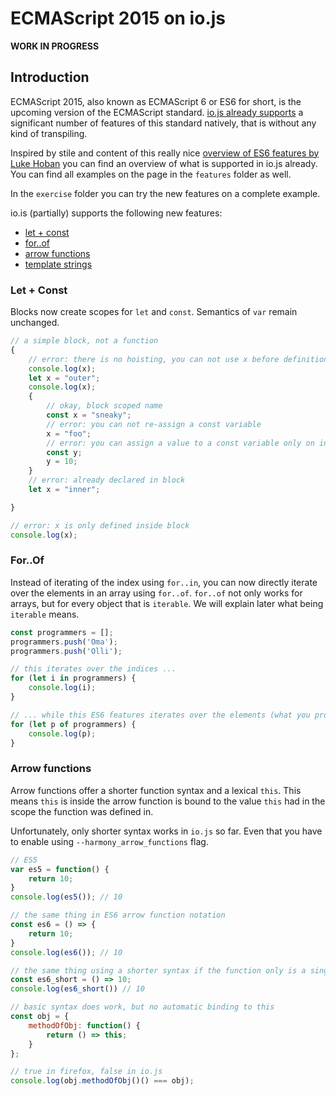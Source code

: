 # ECMAScript 2015 on io.js 

**WORK IN PROGRESS**

## Introduction
ECMAScript 2015, also known as ECMAScript 6 or ES6 for short, is the upcoming version of the ECMAScript standard. 
[io.js already supports](http://kangax.github.io/compat-table/es6/#iojs) a significant number of features of this 
standard natively, that is without any kind of transpiling.

Inspired by stile and content of this really nice 
[overview of ES6 features by Luke Hoban](https://github.com/lukehoban/es6features) you can find an overview of what is
supported in io.js already. You can find all examples on the page in the `features` folder as well.

In the `exercise` folder you can try the new features on a complete example.

io.is (partially) supports the following new features:
- [let + const](#let--const)
- [for..of](#forof)
- [arrow functions](#arrow--functions)
- [template strings](#template-strings)

### Let + Const
Blocks now create scopes for `let` and `const`. Semantics of `var` remain unchanged.

```JavaScript
// a simple block, not a function
{
    // error: there is no hoisting, you can not use x before definition
    console.log(x);
    let x = "outer";
    console.log(x);
    {
        // okay, block scoped name
        const x = "sneaky";
        // error: you can not re-assign a const variable
        x = "foo";
        // error: you can assign a value to a const variable only on initialization
        const y;
        y = 10;
    }
    // error: already declared in block
    let x = "inner";

}

// error: x is only defined inside block
console.log(x);
```

### For..Of
Instead of iterating of the index using `for..in`, you can now directly iterate over the elements in an array using
`for..of`. `for..of` not only works for arrays, but for every object that is `iterable`. We will explain later
 what being `iterable` means.

```JavaScript
const programmers = [];
programmers.push('Oma');
programmers.push('Olli');

// this iterates over the indices ...
for (let i in programmers) {
    console.log(i);
}

// ... while this ES6 features iterates over the elements (what you probably desire)
for (let p of programmers) {
    console.log(p);
}
```

### Arrow functions

Arrow functions offer a shorter function syntax and a lexical `this`. This means `this` is inside the arrow function
is bound to the value `this` had in the scope the function was defined in. 

Unfortunately, only shorter syntax works in `io.js` so far. Even that you have to enable using `--harmony_arrow_functions`
flag.

```JavaScript
// ES5
var es5 = function() {
    return 10;
}
console.log(es5()); // 10

// the same thing in ES6 arrow function notation
const es6 = () => {
    return 10;
}
console.log(es6()); // 10

// the same thing using a shorter syntax if the function only is a single expression
const es6_short = () => 10;
console.log(es6_short()) // 10

// basic syntax does work, but no automatic binding to this
const obj = {
    methodOfObj: function() {
        return () => this;
    }
};

// true in firefox, false in io.js
console.log(obj.methodOfObj()() === obj);
```
